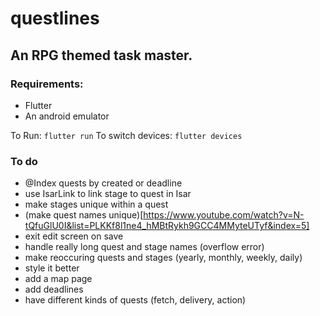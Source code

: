 # questlines

## An RPG themed task master.

### Requirements:
- Flutter
- An android emulator

To Run: `flutter run`
To switch devices: `flutter devices`

### To do
- @Index quests by created or deadline
- use IsarLink to link stage to quest in Isar
- make stages unique within a quest
- (make quest names unique)[https://www.youtube.com/watch?v=N-tQfuGlU0I&list=PLKKf8l1ne4_hMBtRykh9GCC4MMyteUTyf&index=5] 
- exit edit screen on save
- handle really long quest and stage names (overflow error)
- make reoccuring quests and stages (yearly, monthly, weekly, daily)
- style it better
- add a map page
- add deadlines
- have different kinds of quests (fetch, delivery, action)